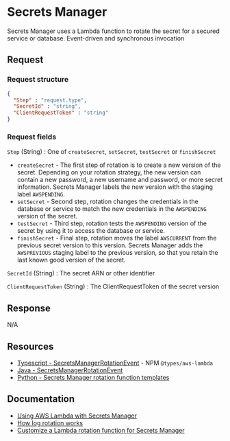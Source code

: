 # Secrets Manager

Secrets Manager uses a Lambda function to rotate the secret for a secured service or database. Event-driven and synchronous invocation

## Request

### Request structure

```json
{
  "Step" : "request.type",
  "SecretId" : "string",
  "ClientRequestToken" : "string"
}
```

### Request fields

`Step` (String)
: One of `createSecret`, `setSecret`, `testSecret` or `finishSecret`

  - `createSecret` - The first step of rotation is to create a new version of the secret. Depending on your rotation strategy,
  the new version can contain a new password, a new username and password, or more secret information. Secrets
  Manager labels the new version with the staging label `AWSPENDING`.
  - `setSecret` - Second step, rotation changes the credentials in the database or service to match the new credentials in the
  `AWSPENDING` version of the secret.
  - `testSecret` - Third step, rotation tests the `AWSPENDING` version of the secret by using it to access the database or service.
  - `finishSecret` - Final step, rotation moves the label `AWSCURRENT` from the previous secret version to this version.
  Secrets Manager adds the `AWSPREVIOUS` staging label to the previous version, so that you retain the last known
  good version of the secret.

`SecretId` (String)
: The secret ARN or other identifier

`ClientRequestToken` (String)
: The ClientRequestToken of the secret version

## Response

N/A

## Resources

- [Typescript - SecretsManagerRotationEvent](https://github.com/DefinitelyTyped/DefinitelyTyped/blob/master/types/aws-lambda/trigger/secretsmanager.d.ts) - NPM `@types/aws-lambda`
- [Java - SecretsManagerRotationEvent](https://github.com/aws/aws-lambda-java-libs/blob/master/aws-lambda-java-events/src/main/java/com/amazonaws/services/lambda/runtime/events/SecretsManagerRotationEvent.java)
- [Python - Secrets Manager rotation function templates](https://docs.aws.amazon.com/secretsmanager/latest/userguide/reference_available-rotation-templates.html)

## Documentation

- [Using AWS Lambda with Secrets Manager](https://docs.aws.amazon.com/lambda/latest/dg/with-secrets-manager.html)
- [How log rotation works](https://docs.aws.amazon.com/secretsmanager/latest/userguide/rotate-secrets_how.html)
- [Customize a Lambda rotation function for Secrets Manager](https://docs.aws.amazon.com/secretsmanager/latest/userguide/rotate-secrets_customize.html)
